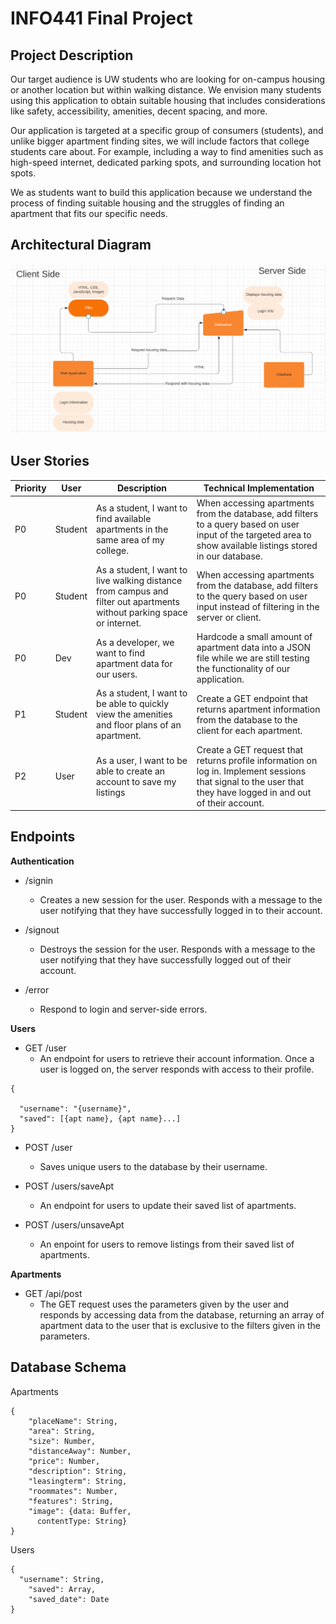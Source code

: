 # INFO441 Final Project

## Project Description

Our target audience is UW students who are looking for on-campus housing or another location but within walking distance. We envision many students using this application to obtain suitable housing that includes considerations like safety, accessibility, amenities, decent spacing, and more.

Our application is targeted at a specific group of consumers (students), and unlike bigger apartment finding sites, we will include factors that college students care about. For example, including a way to find amenities such as high-speed internet, dedicated parking spots, and surrounding location hot spots.

We as students want to build this application because we understand the process of finding suitable housing and the struggles of finding an apartment that fits our specific needs.

## Architectural Diagram

![Architectural Diagram](imgs/diagram.PNG)

## User Stories
| Priority      | User | Description      | Technical Implementation |
| ----------- | ----------- | ----------- | ----------- |
| P0 | Student | As a student, I want to find available apartments in the same area of my college. | When accessing apartments from the database, add filters to a query based on user input of the targeted area to show available listings stored in our database. |
| P0   | Student | As a student, I want to live walking distance from campus and filter out apartments without parking space or internet. | When accessing apartments from the database, add filters to the query based on user input instead of filtering in the server or client. |
|P0| Dev | As a developer, we want to find apartment data for our users. | Hardcode a small amount of apartment data into a JSON file while we are still testing the functionality of our application. |
|P1|Student|As a student, I want to be able to quickly view the amenities and floor plans of an apartment.| Create a GET endpoint that returns apartment information from the database to the client for each apartment. |
| P2 | User| As a user, I want to be able to create an account to save my listings |  Create a GET request that returns profile information on log in. Implement sessions that signal to the user that they have logged in and out of their account. |


## Endpoints

**Authentication**

- /signin
  - Creates a new session for the user. Responds with a message to the user notifying that they have successfully logged in to their account.


- /signout
  - Destroys the session for the user. Responds with a message to the user notifying that they have successfully logged out of their account.


- /error
  - Respond to login and server-side errors.

**Users**

- GET /user
  - An endpoint for users to retrieve their account information. Once a user is logged on, the server responds with access to their profile.

```
{
  
  "username": "{username}",
  "saved": [{apt name}, {apt name}...]
}
```

- POST /user
  - Saves unique users to the database by their username.

- POST /users/saveApt
  - An endpoint for users to update their saved list of apartments.

- POST /users/unsaveApt
  - An enpoint for users to remove listings from their saved list of apartments.

**Apartments**

- GET /api/post
  -   The GET request uses the parameters given by the user and responds by accessing data from the database, returning an array of apartment data to the user that is exclusive to the filters given in the parameters.


## Database Schema

Apartments
```
{
    "placeName": String,
    "area": String,
    "size": Number,
    "distanceAway": Number,
    "price": Number,
    "description": String,
    "leasingterm": String,
    "roommates": Number,
    "features": String,
    "image": {data: Buffer,
      contentType: String}
}
```

Users

```
{
  "username": String,
    "saved": Array,
    "saved_date": Date
}
```
